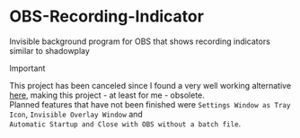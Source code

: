 # OBS-Recording-Indicator
Invisible background program for OBS that shows recording indicators similar to shadowplay

> [!IMPORTANT]
> This project has been canceled since I found a very well working alternative [here](https://github.com/DmitriySalnikov/OBSNotifier), making this project - at least for me - obsolete.\
> Planned features that have not been finished were `Settings Window as Tray Icon`, `Invisible Overlay Window` and\
> `Automatic Startup and Close with OBS without a batch file`.